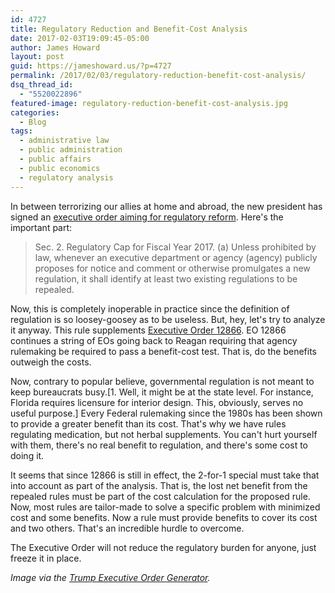 ```yaml
---
id: 4727
title: Regulatory Reduction and Benefit-Cost Analysis
date: 2017-02-03T19:09:45-05:00
author: James Howard
layout: post
guid: https://jameshoward.us/?p=4727
permalink: /2017/02/03/regulatory-reduction-benefit-cost-analysis/
dsq_thread_id:
  - "5520022896"
featured-image: regulatory-reduction-benefit-cost-analysis.jpg
categories:
  - Blog
tags:
  - administrative law
  - public administration
  - public affairs
  - public economics
  - regulatory analysis
---
```

In between terrorizing our allies at home and abroad, the new
president has signed an [executive order aiming for regulatory
reform](https://www.whitehouse.gov/the-press-office/2017/01/30/presidential-executive-order-reducing-regulation-and-controlling).
Here's the important part:

> Sec. 2.  Regulatory Cap for Fiscal Year 2017.  (a)  Unless
prohibited by law, whenever an executive department or agency
(agency) publicly proposes for notice and comment or otherwise
promulgates a new regulation, it shall identify at least two existing
regulations to be repealed.

Now, this is completely inoperable in practice since the definition
of regulation is so loosey-goosey as to be useless.  But, hey, let's
try to analyze it anyway.  This rule supplements [Executive Order
12866](https://www.epa.gov/laws-regulations/summary-executive-order-12866-regulatory-planning-and-review).
EO 12866 continues a string of EOs going back to Reagan requiring
that agency rulemaking be required to pass a benefit-cost test.
That is, do the benefits outweigh the costs.

Now, contrary to popular believe, governmental regulation is not
meant to keep bureaucrats busy.[1.  Well, it might be at the state
level.  For instance, Florida requires licensure for interior design.
This, obviously, serves no useful purpose.]  Every Federal rulemaking
since the 1980s has been shown to provide a greater benefit than
its cost.  That's why we have rules regulating medication, but not
herbal supplements.  You can't hurt yourself with them, there's no
real benefit to regulation, and there's some cost to doing it.

It seems that since 12866 is still in effect, the 2-for-1 special
must take that into account as part of the analysis.  That is, the
lost net benefit from the repealed rules must be part of the cost
calculation for the proposed rule.  Now, most rules are tailor-made
to solve a specific problem with minimized cost and some benefits.
Now a rule must provide benefits to cover its cost and two others.
That's an incredible hurdle to overcome.

The Executive Order will not reduce the regulatory burden for anyone,
just freeze it in place.

_Image via the [Trump Executive Order
Generator](http://hepwori.github.io/execorder/)._
